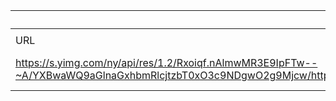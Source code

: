 |IoTNumb3rs Datenerfassung|||||||||||
| ---- | ---- | ---- | ---- | ---- | ---- | ---- | ---- | ---- | ---- | ---- |
||||||||||||
|URL|home_url|filename|device_class|device_count|market_class|market_volume|prognosis_year|publication_year|authorship_class|Dropbox folder|
|https://s.yimg.com/ny/api/res/1.2/Rxoiqf.nAlmwMR3E9IpFTw--~A/YXBwaWQ9aGlnaGxhbmRlcjtzbT0xO3c9NDgwO2g9Mjcw/http://globalfinance.zenfs.com/en_us/Finance/BUSINESSWIRE/56b60c7010a5b93d223a145541e395f5|https://guce.oath.com/collectConsent?sessionId=3_cc-session_ded3a0d8-a107-43cb-9d5e-016f36b32ee6&lang=&inline=false&jsVersion=null&experiment=null|file39_56b60c7010a5b93d223a145541e395f5.jpg||||||||Pattoho/20181122-1800|
